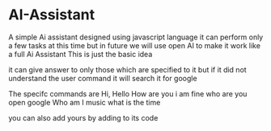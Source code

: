 # AI-Assistant
A simple Ai assistant designed using javascript language it can perform only a few tasks at this time but in future we will use open AI to make it work like a full 
Ai Assistant This is just the basic idea

it can give answer to only those which are specified to it 
but if  it did not understand the user command it will search it for google

The specifc commands are
Hi, Hello
How are you
i am fine
who are you
open google
Who am I
music
what is the time

you can also add yours by adding to its code
